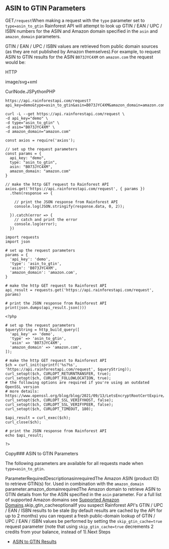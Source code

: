 ASIN to GTIN Parameters
-----------------------

GET`/request`When making a request with the `type` parameter set to `type=asin_to_gtin` Rainforest API will attempt to look up GTIN / EAN / UPC / ISBN numbers for the ASIN and Amazon domain specified in the `asin` and `amazon_domain` parameters.



GTIN / EAN / UPC / ISBN values are retrieved from public domain sources (as they are not published by Amazon themselves).For example, to request ASIN to GTIN results for the ASIN `B073JYC4XM` on `amazon.com` the request would be:



HTTP



image/svg+xml
































CurlNode.JSPythonPHP
```
https://api.rainforestapi.com/request?api_key=demo&type=asin_to_gtin&asin=B073JYC4XM&amazon_domain=amazon.com
```

```
curl -L --get https://api.rainforestapi.com/request \
-d api_key="demo" \
-d type="asin_to_gtin" \
-d asin="B073JYC4XM" \
-d amazon_domain="amazon.com"
```

```
const axios = require('axios');

// set up the request parameters
const params = {
  api_key: "demo",
  type: "asin_to_gtin",
  asin: "B073JYC4XM",
  amazon_domain: "amazon.com"
}

// make the http GET request to Rainforest API
axios.get('https://api.rainforestapi.com/request', { params })
  .then(response => {

    // print the JSON response from Rainforest API
    console.log(JSON.stringify(response.data, 0, 2));

  }).catch(error => {
    // catch and print the error
    console.log(error);
  })
```

```
import requests
import json

# set up the request parameters
params = {
  'api_key': 'demo',
  'type': 'asin_to_gtin',
  'asin': 'B073JYC4XM',
  'amazon_domain': 'amazon.com',
}

# make the http GET request to Rainforest API
api_result = requests.get('https://api.rainforestapi.com/request', params)

# print the JSON response from Rainforest API
print(json.dumps(api_result.json()))
```

```
<?php
      
# set up the request parameters
$queryString = http_build_query([
  'api_key' => 'demo',
  'type' => 'asin_to_gtin',
  'asin' => 'B073JYC4XM',
  'amazon_domain' => 'amazon.com',
]);

# make the http GET request to Rainforest API
$ch = curl_init(sprintf('%s?%s', 'https://api.rainforestapi.com/request', $queryString));
curl_setopt($ch, CURLOPT_RETURNTRANSFER, true);
curl_setopt($ch, CURLOPT_FOLLOWLOCATION, true);
# the following options are required if you're using an outdated OpenSSL version
# more details: https://www.openssl.org/blog/blog/2021/09/13/LetsEncryptRootCertExpire/
curl_setopt($ch, CURLOPT_SSL_VERIFYHOST, false);
curl_setopt($ch, CURLOPT_SSL_VERIFYPEER, false);
curl_setopt($ch, CURLOPT_TIMEOUT, 180);

$api_result = curl_exec($ch);
curl_close($ch);

# print the JSON response from Rainforest API
echo $api_result;

?>
```
Copy### ASIN to GTIN Parameters

The following parameters are available for all requests made when `type=asin_to_gtin`.

ParameterRequiredDescriptionasinrequiredThe Amazon ASIN (product ID) to retrieve GTIN(s) for. Used in combination with the `amazon_domain` parameter.amazon\_domainrequiredThe Amazon domain to retrieve ASIN to GTIN details from for the ASIN specified in the `asin` parameter. For a full list of supported Amazon domains see [Supported Amazon Domains](/docs/product-data-api/reference/amazon-domains).skip\_gtin\_cacheoptionalIf you suspect Rainforest API's GTIN / UPC / EAN / ISBN results to be stale (by default results are cached by the API for up to 2 months) you can request a fresh public-domain lookup of GTIN / UPC / EAN / ISBN values be performed by setting the `skip_gtin_cache=true` request parameter (note that using `skip_gtin_cache=true` decrements 2 credits from your balance, instead of 1).Next Steps

* [ASIN to GTIN Results](/docs/product-data-api/results/asin-to-gtin)

